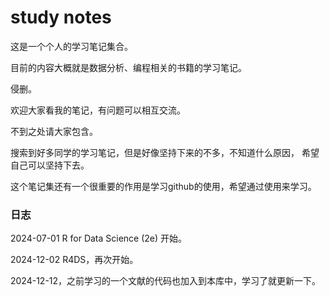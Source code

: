 # study notes
 这是一个个人的学习笔记集合。

 目前的内容大概就是数据分析、编程相关的书籍的学习笔记。
 
 侵删。
 
 欢迎大家看我的笔记，有问题可以相互交流。
 
 不到之处请大家包含。
 
 搜索到好多同学的学习笔记，但是好像坚持下来的不多，不知道什么原因，
 希望自己可以坚持下去。
 
 这个笔记集还有一个很重要的作用是学习github的使用，希望通过使用来学习。
 
 
### 日志
2024-07-01 R for Data Science (2e) 开始。

2024-12-02 R4DS，再次开始。

2024-12-12，之前学习的一个文献的代码也加入到本库中，学习了就更新一下。